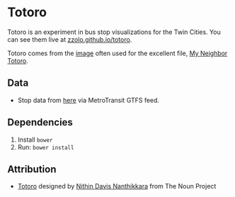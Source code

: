 # Totoro

Totoro is an experiment in bus stop visualizations for the Twin Cities.  You can see them live at [zzolo.github.io/totoro](http://zzolo.github.io/totoro/).

Totoro comes from the [image](http://en.wikipedia.org/wiki/File:My_Neighbor_Totoro_-_Tonari_no_Totoro_(Movie_Poster).jpg) often used for the excellent file, [My Neighbor Totoro](http://en.wikipedia.org/wiki/My_Neighbor_Totoro).

## Data

* Stop data from [here](https://github.com/r-barnes/mspbus/blob/master/data/stops.txt) via MetroTransit GTFS feed.

## Dependencies

1. Install `bower`
1. Run: `bower install`

## Attribution

* <a href="http://thenounproject.com/noun/totoro/#icon-No3424" target="_blank">Totoro</a> designed by <a href="http://thenounproject.com/nithindavis" target="_blank">Nithin Davis Nanthikkara</a> from The Noun Project
